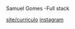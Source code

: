 Samuel Gomes
-Full stack

[site/curriculo](Smz1n.github.io)
[instagram](https://www.instagram.com/samuelz.gv/)
